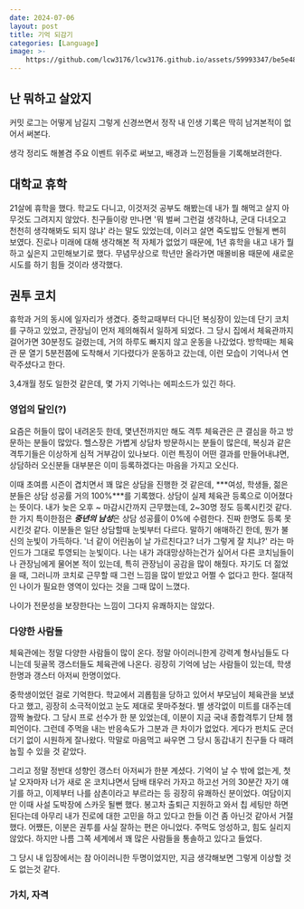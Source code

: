 ```yaml
---
date: 2024-07-06
layout: post
title: 기억 되감기
categories: [Language]
image: >-
    https://github.com/lcw3176/lcw3176.github.io/assets/59993347/be5e4815-4c43-4391-bdbf-b5cb0af17629
---
```


## 난 뭐하고 살았지

커밋 로그는 어떻게 남길지 그렇게 신경쓰면서 정작 내 인생 기록은 딱히 남겨본적이 없어서 써본다. 

생각 정리도 해볼겸 주요 이벤트 위주로 써보고, 배경과 느낀점들을 기록해보려한다.

## 대학교 휴학

21살에 휴학을 했다. 학교도 다니고, 이것저것 공부도 해봤는데 내가 뭘 해먹고 살지 아무것도 그려지지 않았다.
친구들이랑 만나면 '뭐 벌써 그런걸 생각하냐, 군대 다녀오고 천천히 생각해봐도 되지 않냐' 라는 말도 있었는데,
이러고 살면 죽도밥도 안될게 뻔히 보였다. 진로나 미래에 대해 생각해본 적 자체가 없었기 때문에, 1년 휴학을 내고 내가 뭘 하고 싶은지 고민해보기로 했다. 무념무상으로 학년만 올라가면 매몰비용 때문에 새로운 시도를 하기 힘들 것이라 생각했다.

## 권투 코치

휴학과 거의 동시에 일자리가 생겼다. 
중학교때부터 다니던 복싱장이 있는데 단기 코치를 구하고 있었고, 관장님이 먼저 제의해줘서 일하게 되었다.
그 당시 집에서 체육관까지 걸어가면 30분정도 걸렸는데, 거의 하루도 빠지지 않고 운동을 나갔었다. 방학때는 체육관 문 열기 5분전쯤에 도착해서 기다렸다가 운동하고 갔는데, 이런 모습이 기억나서 연락주셨다고 한다.

3,4개월 정도 일한것 같은데, 몇 가지 기억나는 에피소드가 있긴 하다.

### 영업의 달인(?)

요즘은 허들이 많이 내려온듯 한데, 몇년전까지만 해도 격투 체육관은 큰 결심을 하고 방문하는 분들이 많았다.
헬스장은 가볍게 상담차 방문하시는 분들이 많은데, 복싱과 같은 격투기들은 이상하게 심적 거부감이 있나보다.
이런 특징이 어떤 결과를 만들어내냐면, 상담하러 오신분들 대부분은 이미 등록하겠다는 마음을 가지고 오신다.

이때 초여름 시즌이 겹치면서 꽤 많은 상담을 진행한 것 같은데, ***여성, 학생들, 젊은 분들은 상담 성공률 거의 100%***를 기록했다. 상담이 실제 체육관 등록으로 이어졌다는 뜻이다. 
내가 늦은 오후 ~ 마감시간까지 근무했는데, 2~30명 정도 등록시킨것 같다.
한 가지 특이한점은 ***중년의 남성***은 상담 성공률이 0%에 수렴한다. 진짜 한명도 등록 못시킨것 같다.
이분들은 일단 상담할때 눈빛부터 다르다. 말하기 애매하긴 한데, 뭔가 불신의 눈빛이 가득하다. 
'너 같이 어린놈이 날 가르친다고? 너가 그렇게 잘 치냐?' 라는 마인드가 그대로 투영되는 눈빛이다.
나는 내가 과대망상하는건가 싶어서 다른 코치님들이나 관장님에게 물어본 적이 있는데, 특히 관장님이 공감을 많이 해줬다.
자기도 더 젊었을 때, 그러니까 코치로 근무할 때 그런 느낌을 많이 받았고 어쩔 수 없다고 한다.
절대적인 나이가 필요한 영역이 있다는 것을 그때 많이 느꼈다. 

나이가 전문성을 보장한다는 느낌이 그다지 유쾌하지는 않았다.

### 다양한 사람들 

체육관에는 정말 다양한 사람들이 많이 온다. 정말 아이러니한게 강력계 형사님들도 다니는데 뒷골목 갱스터들도 체육관에 나온다.
굉장히 기억에 남는 사람들이 있는데, 학생 한명과 갱스터 아저씨 한명이었다.

중학생이었던 걸로 기억한다. 학교에서 괴롭힘을 당하고 있어서 부모님이 체육관을 보냈다고 했고, 굉장히 소극적이었고 눈도 제대로 못마주쳤다. 별 생각없이 미트를 대주는데 깜짝 놀랐다. 그 당시 프로 선수가 한 분 있었는데, 이분이 지금 국내 종합격투기 단체 챔피언이다. 그런데 주먹을 내는 반응속도가 그분과 큰 차이가 없었다. 게다가 펀치도 군더더기 없이 시원하게 잘나왔다. 막말로 마음먹고 싸우면 그 당시 동갑내기 친구들 다 때려눕힐 수 있을 것 같았다.

그리고 정말 정반대 성향인 갱스터 아저씨가 한분 계셨다. 기억이 날 수 밖에 없는게, 첫 날 오자마자 너가 새로 온 코치냐면서 담배 태우러 가자고 하고선 거의 30분간 자기 얘기를 하고, 이제부터 나를 삼촌이라고 부르라는 등 굉장히 유쾌하신 분이었다. 여담이지만 이때 사설 도박장에 스카웃 될뻔 했다. 봉고차 출퇴근 지원하고 와서 칩 세팅만 하면 된다는데 아무리 내가 진로에 대한 고민을 하고 있다고 한들 이건 좀 아닌것 같아서 거절했다.
어쨌든, 이분은 권투를 사실 잘하는 편은 아니었다. 주먹도 엉성하고, 힘도 실리지 않았다.
하지만 나름 그쪽 세계에서 꽤 많은 사람들을 통솔하고 있다고 들었다.

그 당시 내 입장에서는 참 아이러니한 두명이었지만, 지금 생각해보면 그렇게 이상할 것도 없는것 같다.


### 가치, 자격

